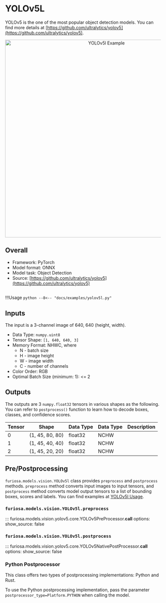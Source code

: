 # YOLOv5L

YOLOv5 is the one of the most popular object detection models.
You can find more details at [https://github.com/ultralytics/yolov5](https://github.com/ultralytics/yolov5).

<div align="center">
    <img src="../../images/yolov5l_demo.jpg" title="YOLOv5l Example" width="640" />
</div>

## Overall
* Framework: PyTorch
* Model format: ONNX
* Model task: Object Detection
* Source: [https://github.com/ultralytics/yolov5](https://github.com/ultralytics/yolov5)

## <a name="YOLOv5l_Usage"></a>
!!!Usage
    ```python
    --8<-- "docs/examples/yolov5l.py"
    ```

## Inputs
The input is a 3-channel image of 640, 640 (height, width).

* Data Type: `numpy.uint8`
* Tensor Shape: `[1, 640, 640, 3]`
* Memory Format: NHWC, where
    * N - batch size
    * H - image height
    * W - image width
    * C - number of channels
* Color Order: RGB
* Optimal Batch Size (minimum: 1): <= 2

## Outputs
The outputs are 3 `numpy.float32` tensors in various shapes as the following.
You can refer to `postprocess()` function to learn how to decode boxes, classes, and confidence scores.

| Tensor | Shape             | Data Type | Data Type | Description |
|--------|-------------------|-----------|-----------|-------------|
| 0      | (1, 45, 80, 80)   | float32   | NCHW      |             |
| 1      | (1, 45, 40, 40)   | float32   | NCHW      |             |
| 2      | (1, 45, 20, 20)   | float32   | NCHW      |             |


## Pre/Postprocessing
`furiosa.models.vision.YOLOv5l` class provides `preprocess` and `postprocess` methods.
`preprocess` method converts input images to input tensors, and `postprocess` method converts
model output tensors to a list of bounding boxes, scores and labels.
You can find examples at [YOLOv5l Usage](#YOLOv5l_Usage).

### `furiosa.models.vision.YOLOv5l.preprocess`
::: furiosa.models.vision.yolov5.core.YOLOv5PreProcessor.__call__
    options:
        show_source: false

### `furiosa.models.vision.YOLOv5l.postprocess`
::: furiosa.models.vision.yolov5.core.YOLOv5NativePostProcessor.__call__
    options:
        show_source: false

### Python Postprocessor

This class offers two types of postprocessing implementations: Python and Rust.

To use the Python postprocessing implementation, pass the parameter
`postprocessor_type=Platform.PYTHON` when calling the model.
